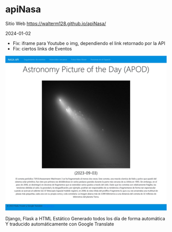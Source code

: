 # apiNasa

Sitio Web https://walterm128.github.io/apiNasa/

2024-01-02
  * Fix: iframe para Youtube o img, dependiendo el link retornado por la API
  * Fix: ciertos links de Eventos

![alt](Screenshot2023NASA_APIs.jpg)

Django, Flask a HTML Estático
Generado todos los día de forma automática
Y traducido automáticamente con Google Translate